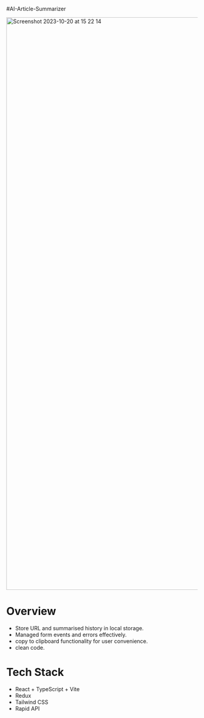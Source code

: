#AI-Article-Summarizer 

<img width="1503" alt="Screenshot 2023-10-20 at 15 22 14" src="https://github.com/rushilBhatt-lab/AI-Article-Summarizer-App/assets/121129252/3a4935e0-4054-4ccf-ae8e-d5f59b2a1a6e">


# Overview
- Store URL and summarised history in local storage.
- Managed form events and errors effectively.
- copy to clipboard functionality for user convenience.
- clean code.

# Tech Stack
- React + TypeScript + Vite
- Redux
- Tailwind CSS
- Rapid API
  
